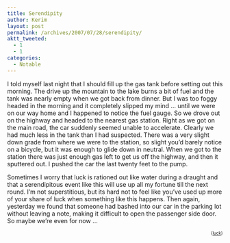 ```yaml
---
title: Serendipity
author: Kerim
layout: post
permalink: /archives/2007/07/28/serendipity/
aktt_tweeted:
  - 1
  - 1
categories:
  - Notable
---
```

I told myself last night that I should fill up the gas tank before setting out this morning. The drive up the mountain to the lake burns a bit of fuel and the tank was nearly empty when we got back from dinner. But I was too foggy headed in the morning and it completely slipped my mind &#8230; until we were on our way home and I happened to notice the fuel gauge. So we drove out on the highway and headed to the nearest gas station. Right as we got on the main road, the car suddenly seemed unable to accelerate. Clearly we had much less in the tank than I had suspected. There was a very slight down grade from where we were to the station, so slight you&#8217;d barely notice on a bicycle, but it was enough to glide down in neutral. When we got to the station there was just enough gas left to get us off the highway, and then it sputtered out. I pushed the car the last twenty feet to the pump.

Sometimes I worry that luck is rationed out like water during a draught and that a serendipitous event like this will use up all my fortune till the next round. I&#8217;m not superstitious, but its hard not to feel like you&#8217;ve used up more of your share of luck when something like this happens. Then again, yesterday we found that someone had bashed into our car in the parking lot without leaving a note, making it difficult to open the passenger side door. So maybe we&#8217;re even for now &#8230;  
<!-- technorati tags start -->

<div style="text-align:right;">
  <span style="font-size:x-small;">{<a href="http://www.technorati.com/tag/luck" onclick="_gaq.push(['_trackEvent', 'outbound-article', 'http://www.technorati.com/tag/luck', 'luck']);"  rel="tag">luck</a>}</span>


<!-- technorati tags end -->

